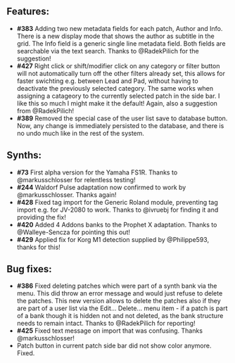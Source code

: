 ## Features:

* **\#383** Adding two new metadata fields for each patch, Author and Info. There is a new display mode that shows the author as
subtitle in the grid. The Info field is a generic single line metadata field. Both fields are searchable via the text search. 
Thanks to @RadekPilich for the suggestion!
* **\#427** Right click or shift/modifier click on any category or filter button will not automatically turn off the other filters already set,
this allows for faster swichting e.g. between Lead and Pad, without having to deactivate the previously selected category. The same
works when assigning a catageory to the currently selected patch in the side bar. I like this so much I might make it the default!
Again, also a suggestion from @RadekPilich! 
* **\#389** Removed the special case of the user list save to database button. Now, any change is immediately persisted to the database,
and there is no undo much like in the rest of the system.

## Synths:

* **\#73** First alpha version for the Yamaha FS1R. Thanks to @markusschlosser for relentless testing!
* **\#244** Waldorf Pulse adaptation now confirmed to work by @markusschlosser. Thanks again!
* **\#428** Fixed tag import for the Generic Roland module, preventing tag import e.g. for JV-2080 to work. Thanks to @ivruebj for finding it
and providing the fix!
* **\#420** Added 4 Addons banks to the Prophet X adaptation. Thanks to @Walleye-Sencza for pointing this out!
* **\#429** Applied fix for Korg M1 detection supplied by @Philippe593, thanks for this!

## Bug fixes:

* **\#386** Fixed deleting patches which were part of a synth bank via the menu. This did throw an error message and would just refuse
to delete the patches. This new version allows to delete the patches also if they are part of a user list via the Edit... Delete... menu item -
if a patch is part of a bank though it is hidden not and not deleted, as the bank structure needs to remain intact. Thanks to @RadekPilich for reporting!
* **\#425** Fixed text message on import that was confusing. Thanks @markusschlosser!
* Patch button in current patch side bar did not show color anymore. Fixed. 
 
